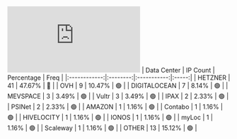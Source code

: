![Diagramm](https://github.com/obajay/StateSync-snapshots/blob/main/Projects/Juno/1/README.md)
| Data Center | IP Count | Percentage | Freq |
|:------------:|:--------:|:-----------:|:-----:|
| HETZNER | 41 | 47.67% | 🔴 |
| OVH | 9 | 10.47% | 🟢 |
| DIGITALOCEAN | 7 | 8.14% | 🟢 |
| MEVSPACE | 3 | 3.49% | 🟢 |
| Vultr | 3 | 3.49% | 🟢 |
| IPAX | 2 | 2.33% | 🟢 |
| PSINet | 2 | 2.33% | 🟢 |
| AMAZON | 1 | 1.16% | 🟢 |
| Contabo | 1 | 1.16% | 🟢 |
| HIVELOCITY | 1 | 1.16% | 🟢 |
| IONOS | 1 | 1.16% | 🟢 |
| myLoc | 1 | 1.16% | 🟢 |
| Scaleway | 1 | 1.16% | 🟢 |
| OTHER | 13 | 15.12% | 🟢 |